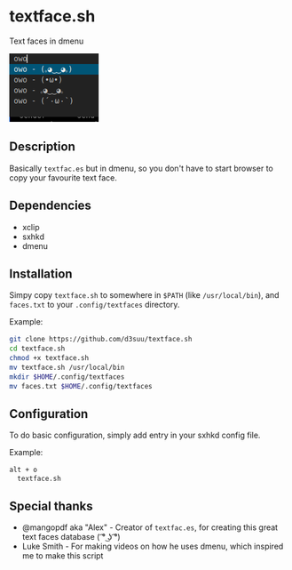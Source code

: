 # textface.sh
Text faces in dmenu

![demo](https://raw.githubusercontent.com/d3suu/textface.sh/master/owo.png)

## Description
Basically `textfac.es` but in dmenu, so you don't have to start browser to copy your favourite text face.

## Dependencies
 - xclip
 - sxhkd
 - dmenu

## Installation
Simpy copy `textface.sh` to somewhere in `$PATH` (like `/usr/local/bin`), and `faces.txt` to your `.config/textfaces` directory.

Example:
```bash
git clone https://github.com/d3suu/textface.sh
cd textface.sh
chmod +x textface.sh
mv textface.sh /usr/local/bin
mkdir $HOME/.config/textfaces
mv faces.txt $HOME/.config/textfaces
```

## Configuration
To do basic configuration, simply add entry in your sxhkd config file.

Example:
```sxhkd
alt + o
  textface.sh
```

## Special thanks
 - @mangopdf aka "Alex" - Creator of `textfac.es`, for creating this great text faces database ( ͡° ͜ʖ ͡°)
 - Luke Smith - For making videos on how he uses dmenu, which inspired me to make this script
